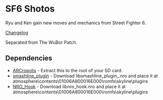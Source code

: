 # SF6 Shotos

Ryu and Ken gain new moves and mechanics from Street Fighter 6.

[Changelog](https://docs.google.com/document/d/1CHo3C98UwsmMf7TYrIvQ8Y3ZWgicOUYXPyqy0kKbrls/edit?usp=sharing)

Separated from The WuBor Patch.

## Dependencies

* [ARCropolis](https://github.com/Raytwo/ARCropolis/releases/latest) - Extract this to the root of your SD card.
* [smashline_plugin](https://github.com/HDR-Development/smashline/releases/latest) - Download libsmashline_plugin_.nro and place it at atmosphere\contents\01006A800016E000\romfs\skyline\plugins
* [NRO_Hook](https://github.com/ultimate-research/nro-hook-plugin/releases/latest) - Download libnro_hook.nro and place it at atmosphere\contents\01006A800016E000\romfs\skyline\plugins
